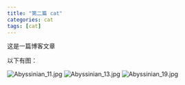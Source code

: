```yaml
---
title: "第二篇 cat"
categories: cat
tags: [cat]
---
```

这是一篇博客文章

以下有图：

![Abyssinian_11.jpg](https://s2.loli.net/2023/02/24/lIUXW5x1kDSHov8.jpg)
![Abyssinian_13.jpg](https://s2.loli.net/2023/02/24/wtqLHNMezvxKsEm.jpg)
![Abyssinian_19.jpg](https://s2.loli.net/2023/02/24/J1Kc3d96N5GLwRY.jpg)

